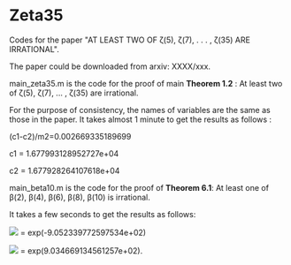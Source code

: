 # Zeta35
Codes for the paper  "AT LEAST TWO OF ζ(5), ζ(7), . . . , ζ(35) ARE IRRATIONAL".

The paper could be downloaded from arxiv:  XXXX/xxx.



main_zeta35.m is the code for the proof of main **Theorem 1.2** : At least two of ζ(5), ζ(7), ... , ζ(35) are irrational.

 For the purpose of consistency, the names of  variables are the same as those in the paper. It takes almost 1 minute to get the results as follows :



 (c1-c2)/m2=0.002669335189699

 c1 = 1.677993128952727e+04

 c2 = 1.677928264107618e+04



main_beta10.m is the code for the proof of  **Theorem 6.1**:  At least one of β(2), β(4), β(6), β(8), β(10) is irrational. 

It takes a few seconds to get the results as follows:  



![](http://latex.codecogs.com/svg.latex?\lim_{n\rightarrow\infty}\left(\widetilde{\Phi}_{n}^{-1}d_{\widetilde{M}}^{11}\right)^{1/n}) = exp(-9.052339772597534e+02)


![](http://latex.codecogs.com/svg.latex?\lim_{n\rightarrow\infty}\widetilde{r}_{n}^{1/n}) = exp(9.034669134561257e+02).

